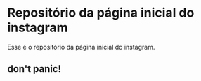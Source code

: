 # Repositório da página inicial do instagram

Esse é o repositório da página inicial do instagram.


## don't panic!